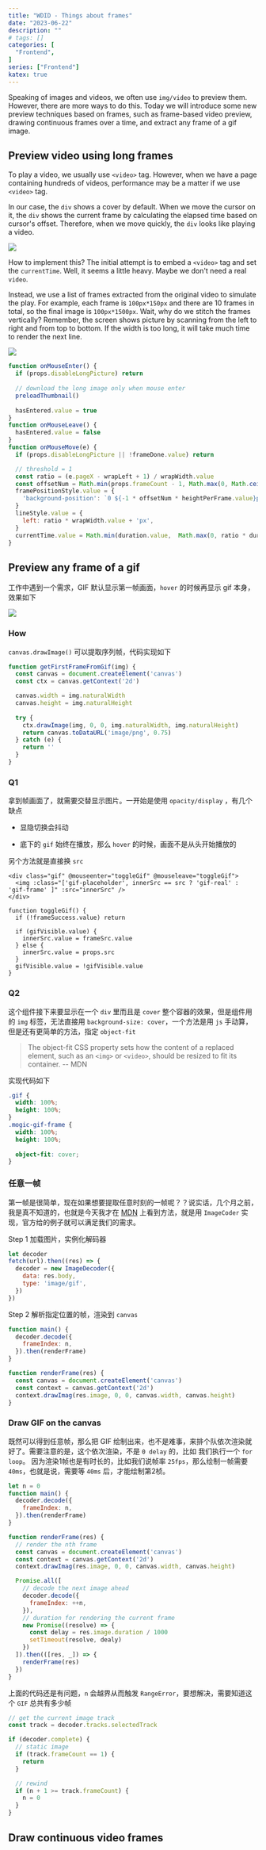 ```yaml
---
title: "WDID - Things about frames"
date: "2023-06-22"
description: ""
# tags: []
categories: [
  "Frontend",
]
series: ["Frontend"]
katex: true
---
```


Speaking of images and videos, we often use `img/video` to preview them. However, there are more ways to do this. Today we will introduce some new preview techniques based on frames, such as frame-based video preview, drawing continuous frames over a time, and extract any frame of a gif image.

<!--more-->


## Preview video using long frames
To play a video, we usually use `<video>` tag. However, when we have a page containing hundreds of videos, performance may be a matter if we use `<video>` tag.


In our case, the `div` shows a cover by default. When we move the cursor on it, the `div` shows the current frame by calculating the elapsed time based on cursor's offset. Therefore, when we move quickly, the `div` looks like playing a video.

![](./long-frame.gif)

How to implement this? The initial attempt is to embed a `<video>` tag and set the `currentTime`. Well, it seems a little heavy. Maybe we don't need a real `video`. 

Instead, we use a list of frames extracted from the original video to simulate the play. For example, each frame is `100px*150px` and there are 10 frames in total, so the final image is `100px*1500px`. Wait, why do we stitch the frames vertically? Remember, the screen shows picture by scanning from the left to right and from top to bottom. If the width is too long, it will take much time to render the next line.

![](./long-frames.png)


```js
function onMouseEnter() {
  if (props.disableLongPicture) return
  
  // download the long image only when mouse enter
  preloadThumbnail()
  
  hasEntered.value = true
}
function onMouseLeave() {
  hasEntered.value = false
}
function onMouseMove(e) {
  if (props.disableLongPicture || !frameDone.value) return

  // threshold = 1      
  const ratio = (e.pageX - wrapLeft + 1) / wrapWidth.value
  const offsetNum = Math.min(props.frameCount - 1, Math.max(0, Math.ceil(ratio * props.frameCount)))
  framePositionStyle.value = {
    'background-position': `0 ${-1 * offsetNum * heightPerFrame.value}px`
  }
  lineStyle.value = {
    left: ratio * wrapWidth.value + 'px',
  }
  currentTime.value = Math.min(duration.value,  Math.max(0, ratio * duration.value))
}
```

## Preview any frame of a gif

工作中遇到一个需求，GIF 默认显示第一帧画面，`hover` 的时候再显示 gif 本身，效果如下


![](./gif-test.gif)


### How

`canvas.drawImage()` 可以提取序列帧，代码实现如下


```ts
function getFirstFrameFromGif(img) {
  const canvas = document.createElement('canvas')
  const ctx = canvas.getContext('2d')  

  canvas.width = img.naturalWidth
  canvas.height = img.naturalHeight
  
  try {
    ctx.drawImage(img, 0, 0, img.naturalWidth, img.naturalHeight)
    return canvas.toDataURL('image/png', 0.75)
  } catch (e) {
    return ''
  }
}
```


### Q1

拿到帧画面了，就需要交替显示图片。一开始是使用 `opacity/display` ，有几个缺点

- 显隐切换会抖动

- 底下的 `gif` 始终在播放，那么 `hover` 的时候，画面不是从头开始播放的

另个方法就是直接换 `src` 


```vue
<div class="gif" @mouseenter="toggleGif" @mouseleave="toggleGif">
  <img :class="['gif-placeholder', innerSrc == src ? 'gif-real' : 'gif-frame' ]" :src="innerSrc" />
</div>

function toggleGif() {
  if (!frameSuccess.value) return

  if (gifVisible.value) {
    innerSrc.value = frameSrc.value
  } else {
    innerSrc.value = props.src
  }
  gifVisible.value = !gifVisible.value
}
```

### Q2

这个组件接下来要显示在一个 `div` 里而且是 `cover` 整个容器的效果，但是组件用的 `img` 标签，无法直接用 `background-size: cover`，一个方法是用 `js` 手动算，但是还有更简单的方法，指定 `object-fit`

> The object-fit CSS property sets how the content of a replaced element, such as an `<img>` or `<video>`, should be resized to fit its container. 
> -- MDN


实现代码如下

```css
.gif {
  width: 100%;
  height: 100%;
}
.mogic-gif-frame {
  width: 100%;
  height: 100%;
  
  object-fit: cover;
}
```


### 任意一帧

第一帧是很简单，现在如果想要提取任意时刻的一帧呢？？说实话，几个月之前，我是真不知道的，也就是今天我才在 [MDN](https://developer.mozilla.org/en-US/docs/Web/API/ImageDecoder) 上看到方法，就是用 `ImageCoder` 实现，官方给的例子就可以满足我们的需求。


Step 1 加载图片，实例化解码器

```js
let decoder
fetch(url).then((res) => {
  decoder = new ImageDecoder({
    data: res.body,
    type: 'image/gif',
  })
})
```

Step 2 解析指定位置的帧，渲染到 `canvas`

```js
function main() {
  decoder.decode({
    frameIndex: n,
  }).then(renderFrame)
}

function renderFrame(res) {
  const canvas = document.createElement('canvas')
  const context = canvas.getContext('2d')
  context.drawImag(res.image, 0, 0, canvas.width, canvas.height)
}
```


### Draw GIF on the canvas

既然可以得到任意帧，那么把 GIF 绘制出来，也不是难事，来排个队依次渲染就好了。需要注意的是，这个依次渲染，不是 `0 delay` 的，比如 我们执行一个 `for loop`。
因为渲染1帧也是有时长的，比如我们说帧率 `25fps`，那么绘制一帧需要 `40ms`，也就是说，需要等 `40ms` 后，才能绘制第2桢。

```js
let n = 0
function main() {
  decoder.decode({
    frameIndex: n,
  }).then(renderFrame)
}

function renderFrame(res) {
  // render the nth frame
  const canvas = document.createElement('canvas')
  const context = canvas.getContext('2d')
  context.drawImag(res.image, 0, 0, canvas.width, canvas.height)

  Promise.all([
    // decode the next image ahead
    decoder.decode({
      frameIndex: ++n,
    }),
    // duration for rendering the current frame
    new Promise((resolve) => {
      const delay = res.image.duration / 1000    
      setTimeout(resolve, dealy)
    })
  ]).then(([res, _]) => {
    renderFrame(res)
  })
}
```

上面的代码还是有问题，`n` 会越界从而触发 `RangeError`，要想解决，需要知道这个 `GIF` 总共有多少帧

```js
// get the current image track
const track = decoder.tracks.selectedTrack

if (decoder.complete) {
  // static image
  if (track.frameCount == 1) {
    return
  }

  // rewind
  if (n + 1 >= track.frameCount) {
    n = 0
  }
}
```


## Draw continuous video frames
